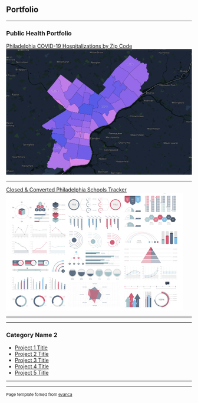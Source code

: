 ## Portfolio

---

### Public Health Portfolio

[Philadelphia COVID-19 Hospitalizations by Zip Code](https://ns13.github.io/PolicySpatial/sample_page)
<img src="images/Screen Shot 2021-11-20 at 6.24.34 PM.png?raw=true"/>

---
[Closed & Converted Philadelphia Schools Tracker](https://ns13.github.io/PolicySpatial/Project2.html)
<img src="images/dummy_thumbnail.jpg?raw=true"/>

---

---

### Category Name 2

- [Project 1 Title](http://example.com/)
- [Project 2 Title](http://example.com/)
- [Project 3 Title](http://example.com/)
- [Project 4 Title](http://example.com/)
- [Project 5 Title](http://example.com/)
---




---
<p style="font-size:11px">Page template forked from <a href="https://github.com/evanca/quick-portfolio">evanca</a></p>
<!-- Remove above link if you don't want to attibute -->
